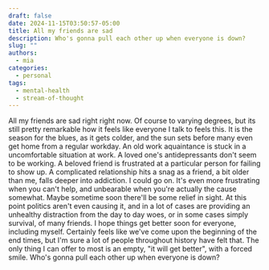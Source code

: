 ```yaml
---
draft: false
date: 2024-11-15T03:50:57-05:00
title: All my friends are sad
description: Who's gonna pull each other up when everyone is down?
slug: ""
authors:
  - mia
categories:
  - personal
tags:
  - mental-health
  - stream-of-thought
---
```


All my friends are sad right right now. Of course to varying degrees, but its still pretty remarkable how it feels like everyone I talk to feels this. It is the season for the blues, as it gets colder, and the sun sets before many even get home from a regular workday.
An old work aquaintance is stuck in a uncomfortable situation at work. A loved one's antidepressants don't seem to be working. A beloved friend is frustrated at a particular person for failing to show up. A complicated relationship hits a snag as a friend, a bit older than me, falls deeper into addiction. I could go on.
It's even more frustrating when you can't help, and unbearable when you're actually the cause somewhat.
Maybe sometime soon there'll be some relief in sight. At this point politics aren't even causing it, and in a lot of cases are providing an unhealthy distraction from the day to day woes, or in some cases simply survival, of many friends. I hope things get better soon for everyone, including myself. Certainly feels like we've come upon the beginning of the end times, but I'm sure a lot of people throughout history have felt that. The only thing I can offer to most is an empty, "it will get better", with a forced smile.
Who's gonna pull each other up when everyone is down?
